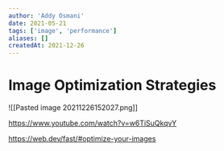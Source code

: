 ```yaml
---
author: 'Addy Osmani'
date: 2021-05-21
tags: ['image', 'performance']
aliases: []
createdAt: 2021-12-26
---
```

# Image Optimization Strategies

![[Pasted image 20211226152027.png]]


https://www.youtube.com/watch?v=w6TiSuQkqvY

https://web.dev/fast/#optimize-your-images